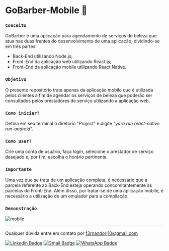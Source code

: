 # GoBarber-Mobile :vibration_mode:

### `Conceito`

GoBarber é uma aplicação para agendamento de serviços de beleza que atua nas duas frentes do desenvolvimento de uma aplicação, dividindo-se em três partes: 

- Back-End utilizando Node.js;
- Front-End da aplicação web utilizando React.js;
- Front-End da aplicação mobile utilizando React Native.

### `Objetivo`

O presente repositório trata apenas da aplicação mobile que é utilizada pelos clientes a fim de agendar os serviços de beleza que poderão ser consultados pelos prestadores de serviço utilizando a aplicação web. 

### `Como iniciar?`

Defina em seu terminal o diretório "*Project*" e digite "*yarn run react-native run-android*".

### `Como usar?`

Crie uma conta de usuário, faça *login*, selecione o prestador de serviço desejado e, por fim, escolha o horário pertinente.

### `Importante`

Uma vez que se trata de um aplicação completa, é necessário que a parcela referente ao Back-End esteja operando concomitantemente às parcelas do Front-End. Além disso, por tratar-se de uma aplicação mobile, é necessário a utilização de um emulador para a compilação.

### `Demonstração`

![mobile](https://user-images.githubusercontent.com/108803562/204544742-c4a12e22-8ac5-41a8-ba89-819c9df9877b.gif)

------------------------------------------------------------------
Qualquer dúvida entre em contato por <a href="mailto:f3rnandorj10@gmail.com?">f3rnandorj10@gmail.com</a>

[![Linkedin Badge](https://img.shields.io/badge/-LinkedIn-blue?style=flat-square&logo=Linkedin&logoColor=white&link=https://www.linkedin.com/in/fernando-henrique-6aaa28231/)](https://www.linkedin.com/in/fernando-henrique-6aaa28231/)
[![Gmail Badge](https://img.shields.io/badge/-Gmail-c14438?style=flat-square&logo=Gmail&logoColor=white&link=mailto:f3rnandorj10@gmail.com)](mailto:f3rnandorj10@gmail.com)
[![WhatsApp Badge](https://img.shields.io/badge/WhatsApp-25D366?style=flat-square&logo=whatsapp&logoColor=white)](https://wa.me/5521964121905)
